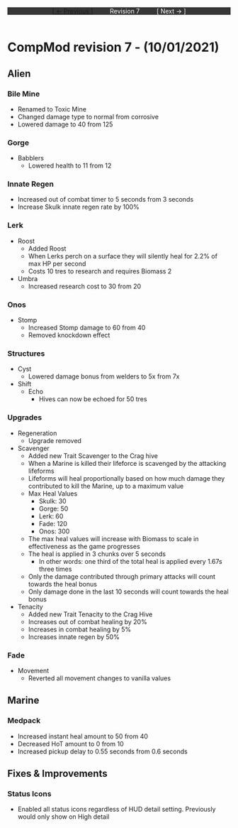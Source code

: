 <div style="width:100%;background-color:#373737;color:#FFFFFF;text-align:center">
<div style="display:inline-block;float:left;padding-left:20%">
<a href="revision6">
[ <- Previous ]
</a>
</div>
<div style="display:inline-block;">
Revision 7
</div>
<div style="display:inline-block;float:right;padding-right:20%">
[ Next -> ]
</div>
</div>

<br />

# CompMod revision 7 - (10/01/2021)
## Alien

### Bile Mine
* Renamed to Toxic Mine
* Changed damage type to normal from corrosive
* Lowered damage to 40 from 125

### Gorge
* Babblers
  * Lowered health to 11 from 12

### Innate Regen
* Increased out of combat timer to 5 seconds from 3 seconds
* Increase Skulk innate regen rate by 100%

### Lerk
* Roost
  * Added Roost
  * When Lerks perch on a surface they will silently heal for 2.2% of max HP per second
  * Costs 10 tres to research and requires Biomass 2
* Umbra
  * Increased research cost to 30 from 20

### Onos
* Stomp
  * Increased Stomp damage to 60 from 40
  * Removed knockdown effect

### Structures
* Cyst
  * Lowered damage bonus from welders to 5x from 7x
* Shift
  * Echo
    * Hives can now be echoed for 50 tres

### Upgrades
* Regeneration
  * Upgrade removed
* Scavenger
  * Added new Trait Scavenger to the Crag hive
  * When a Marine is killed their lifeforce is scavenged by the attacking lifeforms
  * Lifeforms will heal proportionally based on how much damage they contributed to kill the Marine, up to a maximum value
  * Max Heal Values
    * Skulk: 30
    * Gorge: 50
    * Lerk: 60
    * Fade: 120
    * Onos: 300
  * The max heal values will increase with Biomass to scale in effectiveness as the game progresses
  * The heal is applied in 3 chunks over 5 seconds
    * In other words: one third of the total heal is applied every 1.67s three times
  * Only the damage contributed through primary attacks will count towards the heal bonus
  * Only damage done in the last 10 seconds will count towards the heal bonus
* Tenacity
  * Added new Trait Tenacity to the Crag Hive
  * Increases out of combat healing by 20%
  * Increases in combat healing by 5%
  * Increases innate regen by 50%

### Fade
* Movement
  * Reverted all movement changes to vanilla values

## Marine

### Medpack
* Increased instant heal amount to 50 from 40
* Decreased HoT amount to 0 from 10
* Increased pickup delay to 0.55 seconds from 0.6 seconds

## Fixes & Improvements

### Status Icons
* Enabled all status icons regardless of HUD detail setting. Previously would only show on High detail

<br/>

